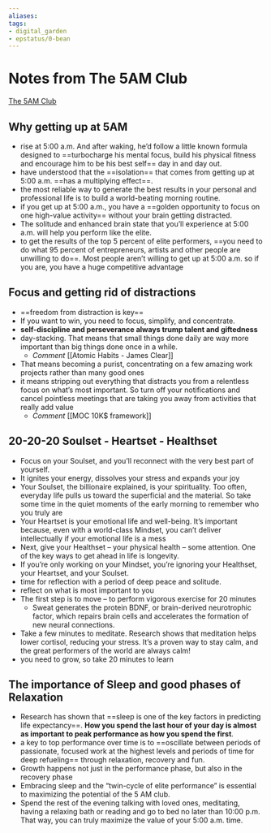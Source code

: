 ```yaml
---
aliases: 
tags: 
- digital_garden
- epstatus/0-bean
---
```

# Notes from The 5AM Club

[The 5AM Club](https://www.blinkist.com/de/app/books/the-5-am-club-en)

## Why getting up at 5AM
* rise at 5:00 a.m. And after waking, he’d follow a little known formula designed to ==turbocharge his mental focus, build his physical fitness and encourage him to be his best self== day in and day out.
* have understood that the ==isolation== that comes from getting up at 5:00 a.m. ==has a multiplying effect==.
* the most reliable way to generate the best results in your personal and professional life is to build a world-beating morning routine.
* if you get up at 5:00 a.m., you have a ==golden opportunity to focus on one high-value activity== without your brain getting distracted.
* The solitude and enhanced brain state that you’ll experience at 5:00 a.m. will help you perform like the elite.
* to get the results of the top 5 percent of elite performers, ==you need to do what 95 percent of entrepreneurs, artists and other people are unwilling to do==. Most people aren’t willing to get up at 5:00 a.m. so if you are, you have a huge competitive advantage

## Focus and getting rid of distractions
* ==freedom from distraction is key==
* If you want to win, you need to focus, simplify, and concentrate.
* **self-discipline and perseverance always trump talent and giftedness**
* day-stacking. That means that small things done daily are way more important than big things done once in a while.
	* *Comment* [[Atomic Habits - James Clear]]
* That means becoming a purist, concentrating on a few amazing work projects rather than many good ones
* it means stripping out everything that distracts you from a relentless focus on what’s most important. So turn off your notifications and cancel pointless meetings that are taking you away from activities that really add value
	* *Comment* [[MOC 10K$ framework]]

## 20-20-20 Soulset - Heartset - Healthset
* Focus on your Soulset, and you’ll reconnect with the very best part of yourself.
* It ignites your energy, dissolves your stress and expands your joy
* Your Soulset, the billionaire explained, is your spirituality. Too often, everyday life pulls us toward the superficial and the material. So take some time in the quiet moments of the early morning to remember who you truly are
* Your Heartset is your emotional life and well-being. It’s important because, even with a world-class Mindset, you can’t deliver intellectually if your emotional life is a mess
* Next, give your Healthset – your physical health – some attention. One of the key ways to get ahead in life is longevity.
* If you’re only working on your Mindset, you’re ignoring your Healthset, your Heartset, and your Soulset.
* time for reflection with a period of deep peace and solitude.
* reflect on what is most important to you
* The first step is to move – to perform vigorous exercise for 20 minutes
	* Sweat generates the protein BDNF, or brain-derived neurotrophic factor, which repairs brain cells and accelerates the formation of new neural connections.
* Take a few minutes to meditate. Research shows that meditation helps lower cortisol, reducing your stress. It’s a proven way to stay calm, and the great performers of the world are always calm!
* you need to grow, so take 20 minutes to learn

## The importance of Sleep and good phases of Relaxation
* Research has shown that ==sleep is one of the key factors in predicting life expectancy==. **How you spend the last hour of your day is almost as important to peak performance as how you spend the first**.
* a key to top performance over time is to ==oscillate between periods of passionate, focused work at the highest levels and periods of time for deep refueling== through relaxation, recovery and fun.
* Growth happens not just in the performance phase, but also in the recovery phase
* Embracing sleep and the “twin-cycle of elite performance” is essential to maximizing the potential of the 5 AM club.
* Spend the rest of the evening talking with loved ones, meditating, having a relaxing bath or reading and go to bed no later than 10:00 p.m. That way, you can truly maximize the value of your 5:00 a.m. time.


